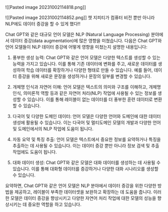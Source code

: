 ![[Pasted image 20231002114818.png]]

![[Pasted image 20231002114852.png]]
챗 지피티가 컴퓨터 비전 뿐만 아니라 NLP에도 데이터 증강을 할 수 있게 했다!!

  
Chat GPT와 같은 대규모 언어 모델은 NLP (Natural Language Processing) 분야에서 데이터 증강(data augmentation)에 많은 영향을 미쳤습니다. 다음은 Chat GPT와 언어 모델들이 NLP 데이터 증강에 어떻게 영향을 미쳤는지 설명한 내용입니다:

1. 풍부한 생성 능력: Chat GPT와 같은 언어 모델은 다양한 텍스트를 생성할 수 있는 능력을 가지고 있습니다. 이를 통해 기존 데이터에 변화를 주고, 새로운 데이터를 생성하여 학습 데이터를 확장하거나 다양한 형태로 만들 수 있습니다. 예를 들어, 데이터 증강을 위해 새로운 문장을 생성하거나 문장의 일부를 변경할 수 있습니다.
    
2. 개체명 인식과 자연어 이해: 언어 모델은 텍스트의 의미와 구조를 이해하고, 개체명 인식, 의미론적 역할 등과 같은 자연어 처리(NLP) 작업에 사용될 수 있는 정보를 생성할 수 있습니다. 이를 통해 레이블이 없는 데이터를 더 풍부한 훈련 데이터로 변환할 수 있습니다.
    
3. 다국어 및 다양한 도메인 데이터: 언어 모델은 다양한 언어와 도메인에 대한 데이터 생성에 활용될 수 있습니다. 이는 다국어 및 멀티도메인 모델의 개발과 다양한 언어 및 도메인에서의 NLP 작업에 도움이 됩니다.
    
4. 자동 요약 및 특징 추출: 언어 모델은 텍스트에서 중요한 정보를 요약하거나 특징을 추출하는 데 사용될 수 있습니다. 이는 데이터 증강 뿐만 아니라 정보 검색 및 추출 작업에도 도움이 됩니다.
    
5. 대화 데이터 생성: Chat GPT와 같은 모델은 대화 데이터를 생성하는 데 사용될 수 있습니다. 이를 통해 대화형 데이터를 증강하거나 다양한 대화 시나리오를 생성할 수 있습니다.
    

요약하면, Chat GPT와 같은 언어 모델은 NLP 분야에서 데이터 증강을 위한 다양한 방법을 제공하고, 레이블이 부족한 데이터셋을 보완하고 확장하는 데 도움을 줍니다. 이러한 모델은 데이터 증강을 향상시키고 다양한 자연어 처리 작업에 대한 모델의 성능을 향상시키는 데 중요한 역할을 하고 있습니다.